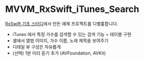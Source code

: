 # MVVM_RxSwift_iTunes_Search

[RxSwift 기초 스터디](https://www.notion.so/RxSwift-213ed9b3dab846cab19ff96c1afe21a4)에서 만든 예제 프로젝트를 디벨롶합니다.

- iTunes 에서 특정 가수를 검색할 수 있는 검색 기능 + 테이블 구현
- 셀에서 앨범 이미지, 가수 이름, 노래 제목을 보여주기
- 디테일 뷰 구성은 자유롭게
- (선택) 1분 미리 듣기 추가 (AVFoundation, AVKit)

